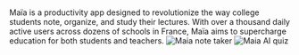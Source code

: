 <br>Maïa is a productivity app designed to revolutionize the way college students note, organize, and study their lectures.
With over a thousand daily active users across dozens of schools in France, Maïa aims to supercharge education for both students and teachers.
![Maia note taker](https://media.contra.com/image/upload/fl_progressive/q_auto:best/p0sg905fn6kao5slepmz.webp)
![Maia AI quiz](https://media.contra.com/image/upload/fl_progressive/q_auto:best/nillocazar4tmf0dkbam.webp)


